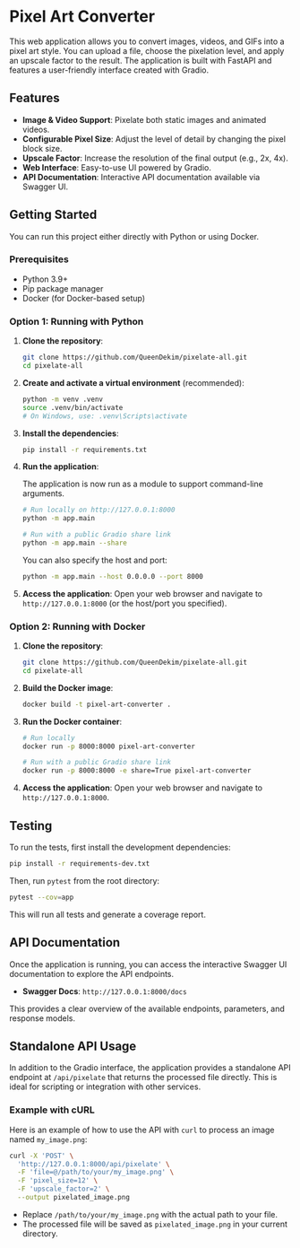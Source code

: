 # Pixel Art Converter

This web application allows you to convert images, videos, and GIFs into a pixel art style. You can upload a file, choose the pixelation level, and apply an upscale factor to the result. The application is built with FastAPI and features a user-friendly interface created with Gradio.

## Features

- **Image & Video Support**: Pixelate both static images and animated videos.
- **Configurable Pixel Size**: Adjust the level of detail by changing the pixel block size.
- **Upscale Factor**: Increase the resolution of the final output (e.g., 2x, 4x).
- **Web Interface**: Easy-to-use UI powered by Gradio.
- **API Documentation**: Interactive API documentation available via Swagger UI.

## Getting Started

You can run this project either directly with Python or using Docker.

### Prerequisites

- Python 3.9+
- Pip package manager
- Docker (for Docker-based setup)

### Option 1: Running with Python

1.  **Clone the repository**:
    ```bash
    git clone https://github.com/QueenDekim/pixelate-all.git
    cd pixelate-all
    ```

2.  **Create and activate a virtual environment** (recommended):
    ```bash
    python -m venv .venv
    source .venv/bin/activate
    # On Windows, use: .venv\Scripts\activate
    ```

3.  **Install the dependencies**:
    ```bash
    pip install -r requirements.txt
    ```

4.  **Run the application**:

    The application is now run as a module to support command-line arguments.

    ```bash
    # Run locally on http://127.0.0.1:8000
    python -m app.main

    # Run with a public Gradio share link
    python -m app.main --share
    ```

    You can also specify the host and port:
    ```bash
    python -m app.main --host 0.0.0.0 --port 8000
    ```

5.  **Access the application**:
    Open your web browser and navigate to `http://127.0.0.1:8000` (or the host/port you specified).

### Option 2: Running with Docker

1.  **Clone the repository**:
    ```bash
    git clone https://github.com/QueenDekim/pixelate-all.git
    cd pixelate-all
    ```

2.  **Build the Docker image**:
    ```bash
    docker build -t pixel-art-converter .
    ```

3.  **Run the Docker container**:
    ```bash
    # Run locally
    docker run -p 8000:8000 pixel-art-converter

    # Run with a public Gradio share link
    docker run -p 8000:8000 -e share=True pixel-art-converter
    ```

4.  **Access the application**:
    Open your web browser and navigate to `http://127.0.0.1:8000`.

## Testing

To run the tests, first install the development dependencies:

```bash
pip install -r requirements-dev.txt
```

Then, run `pytest` from the root directory:

```bash
pytest --cov=app
```

This will run all tests and generate a coverage report.

## API Documentation

Once the application is running, you can access the interactive Swagger UI documentation to explore the API endpoints.

-   **Swagger Docs**: `http://127.0.0.1:8000/docs`

This provides a clear overview of the available endpoints, parameters, and response models.

## Standalone API Usage

In addition to the Gradio interface, the application provides a standalone API endpoint at `/api/pixelate` that returns the processed file directly. This is ideal for scripting or integration with other services.

### Example with cURL

Here is an example of how to use the API with `curl` to process an image named `my_image.png`:

```bash
curl -X 'POST' \
  'http://127.0.0.1:8000/api/pixelate' \
  -F 'file=@/path/to/your/my_image.png' \
  -F 'pixel_size=12' \
  -F 'upscale_factor=2' \
  --output pixelated_image.png
```

-   Replace `/path/to/your/my_image.png` with the actual path to your file.
-   The processed file will be saved as `pixelated_image.png` in your current directory.
